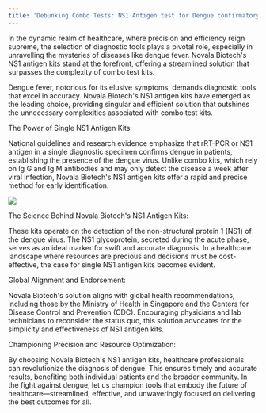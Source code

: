```yaml
---
title: 'Debunking Combo Tests: NS1 Antigen test for Dengue confirmatory test'
---
```


In the dynamic realm of
healthcare, where precision and efficiency reign supreme, the selection of diagnostic tools plays a pivotal role, especially in unravelling the mysteries of diseases like dengue fever. Novala Biotech's NS1 antigen kits stand at the forefront, offering a streamlined solution that surpasses the complexity of combo test kits.

Dengue fever, notorious for its elusive symptoms, demands diagnostic tools that excel in accuracy. Novala Biotech's NS1 antigen kits have emerged as the leading choice, providing  singular and efficient solution that outshines the unnecessary complexities associated with combo test kits.

The Power of Single NS1 Antigen Kits:

National guidelines and research evidence emphasize that rRT-PCR or NS1 antigen in a single diagnostic specimen confirms dengue in patients, establishing the presence of the dengue virus. Unlike combo kits, which rely on Ig G and Ig M antibodies and may only detect the disease a week after viral infection, Novala Biotech's NS1 antigen kits offer a rapid and precise method for early identification.

![](/img/385540788_328171246486329_4959220232572398234_n.png)

The Science Behind Novala Biotech's NS1 Antigen Kits:

These kits operate on the detection of the non-structural protein 1 (NS1) of the dengue virus. The NS1
glycoprotein, secreted during the acute phase, serves as an ideal marker for swift and accurate diagnosis. In a healthcare landscape where resources are precious and decisions must be cost-effective, the case for single NS1 antigen kits becomes evident.

Global Alignment and Endorsement:

Novala Biotech's solution aligns with global health recommendations, including those by the Ministry of Health
in Singapore and the Centers for Disease Control and Prevention (CDC). Encouraging physicians and lab technicians to reconsider the status quo, this solution advocates for the simplicity and effectiveness of NS1 antigen kits.

Championing Precision and Resource Optimization:

By choosing Novala Biotech's NS1 antigen kits, healthcare professionals can revolutionize the diagnosis of
dengue. This ensures timely and accurate results, benefiting both individual patients and the broader community. In the fight against dengue, let us champion tools that embody the future of healthcare—streamlined, effective, and unwaveringly focused on delivering the best outcomes for all.

 
